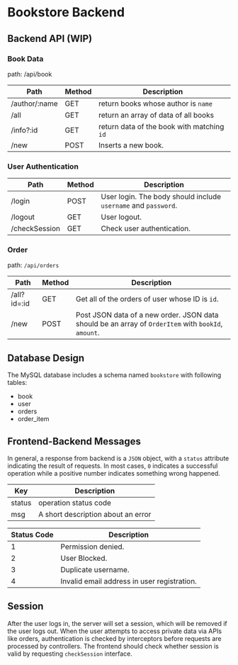# Bookstore Backend

## Backend API (**WIP**)

### Book Data

path: /api/book

|Path|Method|Description|
|----|----|----|
|/author/:name|GET|return books whose author is `name`|
|/all|GET|return an array of data of all books |
|/info?:id|GET|return data of the book with matching `id` |
|/new|POST|Inserts a new book.|

### User Authentication

|Path|Method|Description|
|---|---|---|
|/login|POST|User login. The body should include `username` and `password`.|
|/logout|GET|User logout.|
|/checkSession|GET|Check user authentication.|

### Order

path: `/api/orders`

|Path|Method|Description|
|---|---|---|
|/all?id=:id|GET|Get all of the orders of user whose ID is `id`.|
|/new|POST|Post JSON data of a new order. JSON data should be an array of `OrderItem` with `bookId`, `amount`.|

## Database Design

The MySQL database includes a schema named `bookstore` with following tables: 

- book
- user
- orders
- order_item
 
 ## Frontend-Backend Messages
 
 In general, a response from backend is a `JSON` object, with a `status` attribute indicating the result of requests. In
  most cases, `0` indicates a successful operation while a positive number indicates something wrong happened.
  
 |Key|Description|
 |---|---|
 |status|operation status code|
 |msg|A short description about an error|
 
|Status Code| Description|
|---|---|
|1|Permission denied.| 
|2|User Blocked.|
|3|Duplicate username.|
|4|Invalid email address in user registration.|
 
## Session

After the user logs in, the server will set a session, which will be removed if the user logs out. When the user
 attempts to
 access private data via APIs like orders, authentication is checked by interceptors before requests are processed by
 controllers.
 The frontend should check whether session is valid by requesting `checkSession` interface.
